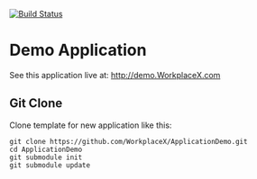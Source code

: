 [![Build Status](https://travis-ci.org/WorkplaceX/ApplicationDemo.svg?branch=master)](https://travis-ci.org/WorkplaceX/ApplicationDemo)
# Demo Application

See this application live at: http://demo.WorkplaceX.com
 
## Git Clone 
Clone template for new application like this: 
```shell 
git clone https://github.com/WorkplaceX/ApplicationDemo.git
cd ApplicationDemo
git submodule init
git submodule update
```
